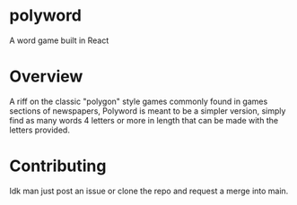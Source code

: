 # polyword

A word game built in React

# Overview

A riff on the classic "polygon" style games commonly found in games sections of newspapers, Polyword is meant to be a simpler version, simply find as many words 4 letters or more in length that can be made with the letters provided.

# Contributing

Idk man just post an issue or clone the repo and request a merge into main.
